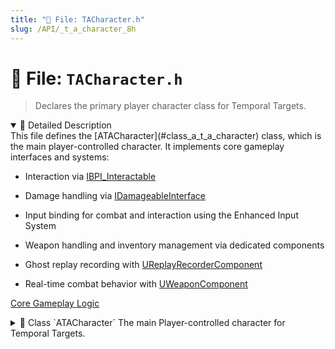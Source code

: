 ```yaml
---
title: "📄 File: TACharacter.h"
slug: /API/_t_a_character_8h
---
```


# 📄 File: `TACharacter.h`

> Declares the primary player character class for Temporal Targets.

<details open>
<summary>📝 Detailed Description</summary>
This file defines the [ATACharacter](#class_a_t_a_character) class, which is the main player-controlled character. It implements core gameplay interfaces and systems:

* Interaction via [IBPI_Interactable](#class_i_b_p_i___interactable)

* Damage handling via [IDamageableInterface](#class_i_damageable_interface)

* Input binding for combat and interaction using the Enhanced Input System

* Weapon handling and inventory management via dedicated components

* Ghost replay recording with [UReplayRecorderComponent](#class_u_replay_recorder_component)

* Real-time combat behavior with [UWeaponComponent](#class_u_weapon_component)

[Core Gameplay Logic](#group___game___logic)
</details>

<!-- block -->
<details>
<summary>
  📘 Class `ATACharacter`
  <span class="brief-description-pill">The main Player-controlled character for Temporal Targets.</span>
</summary>

> [ATACharacter](#class_a_t_a_character) implements core gameplay behavior:

* Interactable interface ([IBPI_Interactable](#class_i_b_p_i___interactable))

* Damageable interface ([IDamageableInterface](#class_i_damageable_interface))

* Weapon Input handling ([StartFiring](#class_a_t_a_character_1a9a11c73ee847ca8b9044b743f8546eaa), [HandleSwitchWeapon](#class_a_t_a_character_1a2e0c752c342bae3c9440ee782c5a41b4), [HandleReload](#class_a_t_a_character_1a5f3a7acaee16dd379c919c2e90beef42))

* Replay recording ([ReplayRecorder](#class_a_t_a_character_1ae55321ef89f0bcf840071cd5d06ca0ee))

* Custom input bindings for interaction, shooting, reloading, and weapon cycling.

<details open>
<summary>🧍 Members</summary>

<!-- FUNCTIONS -->
<details open>
<summary>⚙️ Functions</summary>

  <details>
    <summary>
      🧠 <code>ATACharacter</code>
      <span class="member-badge kind-function">function</span>
      <span class="member-badge section-public-func">Public</span>
      <span class="brief-description-pill">Sets default values for this character's properties.</span>
    </summary>

    <p><strong>Parameters:</strong> None</p>

    <hr />
    <p><strong>📄 Source:</strong> <code>Source/TimeAssassin/TACharacter.cpp</code> (lines 17–30)</p>
    <ExpandableCodeBlock code={`ATACharacter::ATACharacter()
{
 	// Set this character to call Tick() every frame.  You can turn this off to improve performance if you don't need it.
	PrimaryActorTick.bCanEverTick = true;

	InteractionComponent = CreateDefaultSubobject<UInteractionComponent>(TEXT("InteractionComponent"));
	ReplayRecorder = CreateDefaultSubobject<UReplayRecorderComponent>(TEXT("ReplayRecorder"));
	WeaponComponent = CreateDefaultSubobject<UWeaponComponent>(TEXT("WeaponComponent"));
	WeaponInventoryComponent = CreateDefaultSubobject<UWeaponInventoryComponent>(TEXT("WeaponInventoryComponent"));
	DamageComponent = CreateDefaultSubobject<UDamageableComponent>(TEXT("DamageComponent"));

}`} language="cpp" previewLines={15} />

  </details>
  <details>
    <summary>
      🧠 <code>RegisterInteractable_Implementation</code>
      <span class="member-badge kind-function">function</span>
      <span class="member-badge section-public-func">Public</span>
      
    </summary>

    <p><strong>Parameters:</strong></p>
    <ul>
        <li><code>AActor * Interactable</code> – The actor to register for interaction.</li>
    </ul>

    <hr />
    <p><strong>📄 Source:</strong> <code>Source/TimeAssassin/TACharacter.cpp</code> (lines 154–160)</p>
    <ExpandableCodeBlock code={`void ATACharacter::RegisterInteractable_Implementation(AActor* Interactable)
{
	if (InteractionComponent && Interactable)
	{
		InteractionComponent->AddRegisteredInteractable(Interactable);
	}
}`} language="cpp" previewLines={15} />

  </details>
  <details>
    <summary>
      🧠 <code>UnregisterInteractable_Implementation</code>
      <span class="member-badge kind-function">function</span>
      <span class="member-badge section-public-func">Public</span>
      
    </summary>

    <p><strong>Parameters:</strong></p>
    <ul>
        <li><code>AActor * Interactable</code> – The actor to unregister.</li>
    </ul>

    <hr />
    <p><strong>📄 Source:</strong> <code>Source/TimeAssassin/TACharacter.cpp</code> (lines 162–168)</p>
    <ExpandableCodeBlock code={`void ATACharacter::UnregisterInteractable_Implementation(AActor* Interactable)
{
	if (InteractionComponent && Interactable)
	{
		InteractionComponent->RemoveRegisteredInteractable(Interactable);
	}
}`} language="cpp" previewLines={15} />

  </details>
  <details>
    <summary>
      🧠 <code>Interact_Implementation</code>
      <span class="member-badge kind-function">function</span>
      <span class="member-badge section-public-func">Public</span>
      
    </summary>

    <p><strong>Parameters:</strong></p>
    <ul>
        <li><code>AActor * Interactor</code> – The actor initiating the interaction.</li>
    </ul>

    <hr />
    <p><strong>📄 Source:</strong> <code>Source/TimeAssassin/TACharacter.cpp</code> (lines 170–172)</p>
    <ExpandableCodeBlock code={`void ATACharacter::Interact_Implementation(AActor* Interactor)
{
}`} language="cpp" previewLines={15} />

  </details>
  <details>
    <summary>
      🧠 <code>CanInteract_Implementation</code>
      <span class="member-badge kind-function">function</span>
      <span class="member-badge section-public-func">Public</span>
      
    </summary>

    <p><strong>Parameters:</strong></p>
    <ul>
        <li><code>AActor * Interactor</code> – The actor requesting permission.</li>
    </ul>

    <hr />
    <p><strong>📄 Source:</strong> <code>Source/TimeAssassin/TACharacter.cpp</code> (lines 174–177)</p>
    <ExpandableCodeBlock code={`bool ATACharacter::CanInteract_Implementation(AActor* Interactor)
{
	return false;
}`} language="cpp" previewLines={15} />

  </details>
  <details>
    <summary>
      🧠 <code>TakeDamage_Implementation</code>
      <span class="member-badge kind-function">function</span>
      <span class="member-badge section-public-func">Public</span>
      
    </summary>

    <p><strong>Parameters:</strong></p>
    <ul>
        <li><code>const  & DamageInfo</code> – Struct containing damage amount and instigator.</li>
    </ul>

    <hr />
    <p><strong>📄 Source:</strong> <code>Source/TimeAssassin/TACharacter.cpp</code> (lines 179–189)</p>
    <ExpandableCodeBlock code={`void ATACharacter::TakeDamage_Implementation(const FDamageInfo& DamageInfo)
{
	if (UDamageableComponent* Damageable = FindComponentByClass<UDamageableComponent>())
	{
		Damageable->ApplyDamage(DamageInfo);
	}
	else
	{
		UE_LOG(LogTemp, Warning, TEXT("TACharacter: No DamageableComponent found."));
	}
}`} language="cpp" previewLines={15} />

  </details>
  <details>
    <summary>
      🧠 <code>OnDamaged_Implementation</code>
      <span class="member-badge kind-function">function</span>
      <span class="member-badge section-public-func">Public</span>
      
    </summary>

    <p><strong>Parameters:</strong></p>
    <ul>
        <li><code>float NewHealth</code> – The character's health after damage applied.</li>
        <li><code>float DamageAmount</code> – The amount of health lost.</li>
    </ul>

    <hr />
    <p><strong>📄 Source:</strong> <code>Source/TimeAssassin/TACharacter.cpp</code> (lines 191–196)</p>
    <ExpandableCodeBlock code={`void ATACharacter::OnDamaged_Implementation(float NewHealth, float DamageAmount)
{
	UE_LOG(LogTemp, Log, TEXT("[%s] Took %.1f damage. New Health: %.1f"), *GetNameSafe(this), DamageAmount, NewHealth);

	// TODO: Add damage flash, hit reaction, sound, etc.
}`} language="cpp" previewLines={15} />

  </details>
  <details>
    <summary>
      🧠 <code>OnKilled_Implementation</code>
      <span class="member-badge kind-function">function</span>
      <span class="member-badge section-public-func">Public</span>
      
    </summary>

    <p><strong>Parameters:</strong></p>
    <ul>
        <li><code>AActor * DamageInstigator</code> – The actor responsible for the kill.</li>
    </ul>

    <hr />
    <p><strong>📄 Source:</strong> <code>Source/TimeAssassin/TACharacter.cpp</code> (lines 198–240)</p>
    <ExpandableCodeBlock code={`void ATACharacter::OnKilled_Implementation(AActor* DamageInstigator)
{
	UE_LOG(LogTemp, Warning, TEXT("[%s] Killed by %s"), *GetNameSafe(this) , *GetNameSafe(DamageInstigator));

	if (ReplayRecorder)
	{
		// 1) Stop recording so no more frames get tacked on
		ReplayRecorder->StopRecording();

		// 2) Copy the recorded frames into a local variable
		const TArray<FPlayerFrameData> RecordedFrames = ReplayRecorder->GetRecordedData();

		// 3) Give that copy to the GameMode
		if (auto* GM = GetWorld()->GetAuthGameMode<ATemporalGameMode>())
		{
			GM->AddReplayData(RecordedFrames);
		}
	}

	// 1) Unpossess so the controller can spawn a new pawn
	if (AController* C = GetController())
	{
		C->UnPossess();
	}

	// 2) Play a ragdoll or death animation on the *mesh*, then detach it
	if (USkeletalMeshComponent* Skel = GetMesh())
	{
		Skel->SetCollisionProfileName(TEXT("Ragdoll"));
		Skel->SetSimulatePhysics(true);

		// Detach from the capsule so the actor can be destroyed
		Skel->DetachFromComponent(FDetachmentTransformRules::KeepWorldTransform);
	}

	// 3) Disable capsule so it doesn't block the respawn
	GetCapsuleComponent()->SetCollisionEnabled(ECollisionEnabled::NoCollision);
	GetCharacterMovement()->DisableMovement();

	// 4) *Immediately* destroy this actor so RestartPlayer will spawn a fresh one
	Destroy();
}`} language="cpp" previewLines={15} />

  </details>
  <details>
    <summary>
      🧠 <code>Tick</code>
      <span class="member-badge kind-function">function</span>
      <span class="member-badge section-public-func">Public</span>
      <span class="brief-description-pill">Called every frame.</span>
    </summary>

    <p><strong>Parameters:</strong></p>
    <ul>
        <li><code>float DeltaTime</code> – Time elapsed since last frame.</li>
    </ul>

    <hr />
    <p><strong>📄 Source:</strong> <code>Source/TimeAssassin/TACharacter.cpp</code> (lines 66–79)</p>
    <ExpandableCodeBlock code={`void ATACharacter::Tick(float DeltaTime)
{
	Super::Tick(DeltaTime);

	// Update movement state booleans
	const FVector Velocity2D = GetVelocity();
	const bool bOnGround = GetCharacterMovement()->IsMovingOnGround();

	bIsAirborne = !bOnGround;

	bIsMoving = bOnGround && Velocity2D.SizeSquared2D() > 10.0f; // only counts as moving if grounded

	bIsJumping = !bOnGround && Velocity2D.Z > 0.0f; // optional: simple jump detection
}`} language="cpp" previewLines={15} />

  </details>
  <details>
    <summary>
      🧠 <code>SetupPlayerInputComponent</code>
      <span class="member-badge kind-function">function</span>
      <span class="member-badge section-public-func">Public</span>
      <span class="brief-description-pill">Binds functionality to input.</span>
    </summary>

    <p><strong>Parameters:</strong></p>
    <ul>
        <li><code>class UInputComponent * PlayerInputComponent</code> – The input component to bind to.</li>
    </ul>

    <hr />
    <p><strong>📄 Source:</strong> <code>Source/TimeAssassin/TACharacter.cpp</code> (lines 82–109)</p>
    <ExpandableCodeBlock code={`void ATACharacter::SetupPlayerInputComponent(UInputComponent* PlayerInputComponent)
{
	Super::SetupPlayerInputComponent(PlayerInputComponent);

	if (UEnhancedInputComponent* EnhancedInput = Cast<UEnhancedInputComponent>(PlayerInputComponent))
	{
		if (InteractAction)
		{
			EnhancedInput->BindAction(InteractAction, ETriggerEvent::Started, this, &ATACharacter::HandleInteract);
		}

		if (ShootAction)
		{
			EnhancedInput->BindAction(ShootAction, ETriggerEvent::Started, this, &ATACharacter::StartFiring);
			EnhancedInput->BindAction(ShootAction, ETriggerEvent::Completed, this, &ATACharacter::StopFiring);
		}

		if (SwitchWeaponAction)
		{
			EnhancedInput->BindAction(SwitchWeaponAction, ETriggerEvent::Started, this, &ATACharacter::HandleSwitchWeapon);
		}
		if (ReloadAction)
		{
			EnhancedInput->BindAction(ReloadAction, ETriggerEvent::Started, this, &ATACharacter::HandleReload);
		}
	}

}`} language="cpp" previewLines={15} />

  </details>
  <details>
    <summary>
      🧠 <code>HandleInteract</code>
      <span class="member-badge kind-function">function</span>
      <span class="member-badge section-public-func">Public</span>
      <span class="brief-description-pill">Input handler for interaction action.</span>
    </summary>

    <p><strong>Parameters:</strong></p>
    <ul>
        <li><code>const FInputActionInstance & Instance</code> – The input action instance data.</li>
    </ul>

    <hr />
    <p><strong>📄 Source:</strong> <code>Source/TimeAssassin/TACharacter.cpp</code> (lines 111–120)</p>
    <ExpandableCodeBlock code={`void ATACharacter::HandleInteract(const FInputActionInstance& Instance)
{
	UE_LOG(LogTemp, Warning, TEXT("Interacting!"));

	if (InteractionComponent)
	{
		InteractionComponent->Interact();
	}
}`} language="cpp" previewLines={15} />

  </details>
  <details>
    <summary>
      🧠 <code>StartFiring</code>
      <span class="member-badge kind-function">function</span>
      <span class="member-badge section-public-func">Public</span>
      <span class="brief-description-pill">Begin firing the equipped weapon.</span>
    </summary>

    <p><strong>Parameters:</strong> None</p>

    <hr />
    <p><strong>📄 Source:</strong> <code>Source/TimeAssassin/TACharacter.cpp</code> (lines 122–128)</p>
    <ExpandableCodeBlock code={`void ATACharacter::StartFiring()
{
	if (WeaponComponent)
	{
		WeaponComponent->StartFiring();
	}
}`} language="cpp" previewLines={15} />

  </details>
  <details>
    <summary>
      🧠 <code>StopFiring</code>
      <span class="member-badge kind-function">function</span>
      <span class="member-badge section-public-func">Public</span>
      <span class="brief-description-pill">Stop firing the weapon.</span>
    </summary>

    <p><strong>Parameters:</strong> None</p>

    <hr />
    <p><strong>📄 Source:</strong> <code>Source/TimeAssassin/TACharacter.cpp</code> (lines 130–136)</p>
    <ExpandableCodeBlock code={`void ATACharacter::StopFiring()
{
	if (WeaponComponent)
	{
		WeaponComponent->StopFiring();
	}
}`} language="cpp" previewLines={15} />

  </details>
  <details>
    <summary>
      🧠 <code>HandleSwitchWeapon</code>
      <span class="member-badge kind-function">function</span>
      <span class="member-badge section-public-func">Public</span>
      <span class="brief-description-pill">Switch to the next weapon in inventory.</span>
    </summary>

    <p><strong>Parameters:</strong> None</p>

    <hr />
    <p><strong>📄 Source:</strong> <code>Source/TimeAssassin/TACharacter.cpp</code> (lines 138–144)</p>
    <ExpandableCodeBlock code={`void ATACharacter::HandleSwitchWeapon()
{
	if (WeaponInventoryComponent)
	{
		WeaponInventoryComponent->CycleWeapon();
	}
}`} language="cpp" previewLines={15} />

  </details>
  <details>
    <summary>
      🧠 <code>HandleReload</code>
      <span class="member-badge kind-function">function</span>
      <span class="member-badge section-public-func">Public</span>
      <span class="brief-description-pill">Reload the currently equipped weapon.</span>
    </summary>

    <p><strong>Parameters:</strong> None</p>

    <hr />
    <p><strong>📄 Source:</strong> <code>Source/TimeAssassin/TACharacter.cpp</code> (lines 146–152)</p>
    <ExpandableCodeBlock code={`void ATACharacter::HandleReload()
{
	if (WeaponComponent)
	{
		WeaponComponent->ReloadWeapon();
	}
}`} language="cpp" previewLines={15} />

  </details>
  <details>
    <summary>
      🧠 <code>BeginPlay</code>
      <span class="member-badge kind-function">function</span>
      <span class="member-badge section-protected-func">Protected</span>
      <span class="brief-description-pill">Called when the game starts or when spawned.</span>
    </summary>

    <p><strong>Parameters:</strong> None</p>

    <hr />
    <p><strong>📄 Source:</strong> <code>Source/TimeAssassin/TACharacter.cpp</code> (lines 33–44)</p>
    <ExpandableCodeBlock code={`void ATACharacter::BeginPlay()
{
	Super::BeginPlay();

	if (APlayerController* PC = Cast<APlayerController>(Controller))
	{
		if (UEnhancedInputLocalPlayerSubsystem* Subsystem = ULocalPlayer::GetSubsystem<UEnhancedInputLocalPlayerSubsystem>(PC->GetLocalPlayer()))
		{
			Subsystem->AddMappingContext(InputMappingContext, 0); // Priority 0 = default
		}
	}
}`} language="cpp" previewLines={15} />

  </details>
  <details>
    <summary>
      🧠 <code>FellOutOfWorld</code>
      <span class="member-badge kind-function">function</span>
      <span class="member-badge section-protected-func">Protected</span>
      <span class="brief-description-pill">Handle falling out of world (kill-zone).</span>
    </summary>

    <p><strong>Parameters:</strong></p>
    <ul>
        <li><code>const UDamageType & dmgType</code> – The damage type inflicted by falling out of world.</li>
    </ul>

    <hr />
    <p><strong>📄 Source:</strong> <code>Source/TimeAssassin/TACharacter.cpp</code> (lines 46–63)</p>
    <ExpandableCodeBlock code={`void ATACharacter::FellOutOfWorld(const UDamageType& dmgType)
{

    // 1) If we're still "alive" in our component, apply fatal damage
    if (DamageComponent && DamageComponent->IsAlive())
    {
        FDamageInfo Info;
        Info.DamageAmount = DamageComponent->GetHealthPercent() * DamageComponent->MaxHealth;
        Info.DamageType   = dmgType.GetClass();
        Info.Instigator   = nullptr;

        DamageComponent->ApplyDamage(Info);
    }

	// 2) Now let the engine destroy this actor (ragdoll, cleanup, etc.)
	Super::FellOutOfWorld(dmgType);

}`} language="cpp" previewLines={15} />

  </details>

</details>

<!-- VARIABLES -->
<details open>
<summary>📦 Variables</summary>
  <details>
    <summary>
      🧠 <code>InteractAction</code>
      <span class="member-badge kind-variable">variable</span>
      <span class="member-badge section-public-attrib">Public</span>
      <span class="brief-description-pill">Input action for interacting with world objects.</span>
    </summary>
    <p>Input action for interacting with world objects.</p>
  </details>
  <details>
    <summary>
      🧠 <code>ShootAction</code>
      <span class="member-badge kind-variable">variable</span>
      <span class="member-badge section-public-attrib">Public</span>
      <span class="brief-description-pill">Input action for shooting/fire.</span>
    </summary>
    <p>Input action for shooting/fire.</p>
  </details>
  <details>
    <summary>
      🧠 <code>SwitchWeaponAction</code>
      <span class="member-badge kind-variable">variable</span>
      <span class="member-badge section-public-attrib">Public</span>
      <span class="brief-description-pill">Input action for cycling weapons.</span>
    </summary>
    <p>Input action for cycling weapons.</p>
  </details>
  <details>
    <summary>
      🧠 <code>ReloadAction</code>
      <span class="member-badge kind-variable">variable</span>
      <span class="member-badge section-public-attrib">Public</span>
      <span class="brief-description-pill">Input action for reloading.</span>
    </summary>
    <p>Input action for reloading.</p>
  </details>
  <details>
    <summary>
      🧠 <code>InputMappingContext</code>
      <span class="member-badge kind-variable">variable</span>
      <span class="member-badge section-public-attrib">Public</span>
      <span class="brief-description-pill">Context mapping for enhanced input system.</span>
    </summary>
    <p>Context mapping for enhanced input system.</p>
  </details>
  <details>
    <summary>
      🧠 <code>InteractionComponent</code>
      <span class="member-badge kind-variable">variable</span>
      <span class="member-badge section-public-attrib">Public</span>
      <span class="brief-description-pill">Component handling interactable detection and management.</span>
    </summary>
    <p>Component handling interactable detection and management.</p>
  </details>
  <details>
    <summary>
      🧠 <code>WeaponComponent</code>
      <span class="member-badge kind-variable">variable</span>
      <span class="member-badge section-public-attrib">Public</span>
      <span class="brief-description-pill">Component responsible for weapon firing logic.</span>
    </summary>
    <p>Component responsible for weapon firing logic.</p>
  </details>
  <details>
    <summary>
      🧠 <code>WeaponInventoryComponent</code>
      <span class="member-badge kind-variable">variable</span>
      <span class="member-badge section-public-attrib">Public</span>
      <span class="brief-description-pill">Component managing the player's weapon inventory.</span>
    </summary>
    <p>Component managing the player's weapon inventory.</p>
  </details>
  <details>
    <summary>
      🧠 <code>ReplayRecorder</code>
      <span class="member-badge kind-variable">variable</span>
      <span class="member-badge section-public-attrib">Public</span>
      <span class="brief-description-pill">Component that records and replays player actions.</span>
    </summary>
    <p>Component that records and replays player actions.</p>
  </details>
  <details>
    <summary>
      🧠 <code>DamageComponent</code>
      <span class="member-badge kind-variable">variable</span>
      <span class="member-badge section-public-attrib">Public</span>
      <span class="brief-description-pill">Component implementing damage tracking and health.</span>
    </summary>
    <p>Component implementing damage tracking and health.</p>
  </details>
  <details>
    <summary>
      🧠 <code>bIsMoving</code>
      <span class="member-badge kind-variable">variable</span>
      <span class="member-badge section-public-attrib">Public</span>
      <span class="brief-description-pill">Whether the character is currently moving on ground.</span>
    </summary>
    <p>Whether the character is currently moving on ground.</p>
  </details>
  <details>
    <summary>
      🧠 <code>bIsAirborne</code>
      <span class="member-badge kind-variable">variable</span>
      <span class="member-badge section-public-attrib">Public</span>
      <span class="brief-description-pill">Whether the character is in the air.</span>
    </summary>
    <p>Whether the character is in the air.</p>
  </details>
  <details>
    <summary>
      🧠 <code>bIsJumping</code>
      <span class="member-badge kind-variable">variable</span>
      <span class="member-badge section-public-attrib">Public</span>
      <span class="brief-description-pill">Whether the character is currently jumping.</span>
    </summary>
    <p>Whether the character is currently jumping.</p>
  </details>
</details>

</details>

</details>
<!-- block -->
